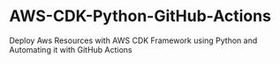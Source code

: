 # AWS-CDK-Python-GitHub-Actions
Deploy Aws Resources with AWS CDK Framework using Python and Automating it with GitHub Actions
